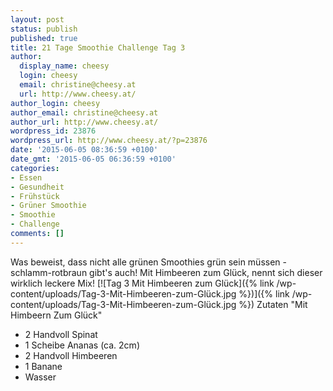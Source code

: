 ```yaml
---
layout: post
status: publish
published: true
title: 21 Tage Smoothie Challenge Tag 3
author:
  display_name: cheesy
  login: cheesy
  email: christine@cheesy.at
  url: http://www.cheesy.at/
author_login: cheesy
author_email: christine@cheesy.at
author_url: http://www.cheesy.at/
wordpress_id: 23876
wordpress_url: http://www.cheesy.at/?p=23876
date: '2015-06-05 08:36:59 +0100'
date_gmt: '2015-06-05 06:36:59 +0100'
categories:
- Essen
- Gesundheit
- Frühstück
- Grüner Smoothie
- Smoothie
- Challenge
comments: []
---
```

Was beweist, dass nicht alle grünen Smoothies grün sein müssen - schlamm-rotbraun gibt's auch! Mit Himbeeren zum Glück, nennt sich dieser wirklich leckere Mix!
[![Tag 3 Mit Himbeeren zum Glück]({% link /wp-content/uploads/Tag-3-Mit-Himbeeren-zum-Glück.jpg %})]({% link /wp-content/uploads/Tag-3-Mit-Himbeeren-zum-Glück.jpg %})
Zutaten "Mit Himbeern Zum Glück"
- 2 Handvoll Spinat
- 1 Scheibe Ananas (ca. 2cm)
- 2 Handvoll Himbeeren
- 1 Banane
- Wasser
